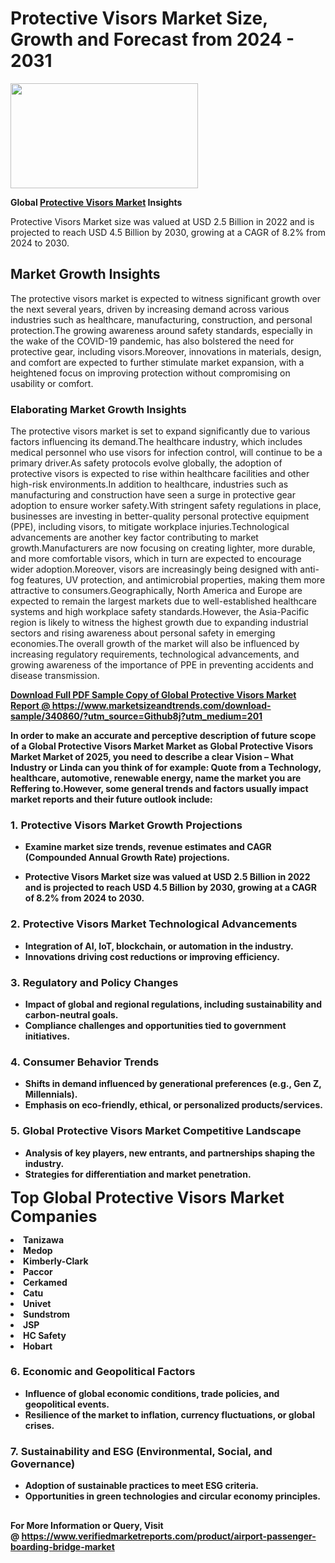 <H1>Protective Visors Market Size, Growth and Forecast from 2024 - 2031</H1><img class="aligncenter size-medium wp-image-584254" src="https://thirdeyenews.in/wp-content/uploads/2024/09/Global-Market-Research-300x168.jpeg" alt="" width="300" height="168" /><p><strong>Global&nbsp;<a href="https://www.marketsizeandtrends.com/download-sample/340860/?utm_source=Github8j?utm_medium=201">Protective Visors Market</a> Insights</strong></p><p>Protective Visors Market size was valued at USD 2.5 Billion in 2022 and is projected to reach USD 4.5 Billion by 2030, growing at a CAGR of 8.2% from 2024 to 2030.</p><p><h2>Market Growth Insights</h2> <p>The protective visors market is expected to witness significant growth over the next several years, driven by increasing demand across various industries such as healthcare, manufacturing, construction, and personal protection.The growing awareness around safety standards, especially in the wake of the COVID-19 pandemic, has also bolstered the need for protective gear, including visors.Moreover, innovations in materials, design, and comfort are expected to further stimulate market expansion, with a heightened focus on improving protection without compromising on usability or comfort.</p> <p><strong><a href="https://www.example.com/download-sample"></a></strong></p> <h3>Elaborating Market Growth Insights</h3> <p>The protective visors market is set to expand significantly due to various factors influencing its demand.The healthcare industry, which includes medical personnel who use visors for infection control, will continue to be a primary driver.As safety protocols evolve globally, the adoption of protective visors is expected to rise within healthcare facilities and other high-risk environments.In addition to healthcare, industries such as manufacturing and construction have seen a surge in protective gear adoption to ensure worker safety.With stringent safety regulations in place, businesses are investing in better-quality personal protective equipment (PPE), including visors, to mitigate workplace injuries.Technological advancements are another key factor contributing to market growth.Manufacturers are now focusing on creating lighter, more durable, and more comfortable visors, which in turn are expected to encourage wider adoption.Moreover, visors are increasingly being designed with anti-fog features, UV protection, and antimicrobial properties, making them more attractive to consumers.Geographically, North America and Europe are expected to remain the largest markets due to well-established healthcare systems and high workplace safety standards.However, the Asia-Pacific region is likely to witness the highest growth due to expanding industrial sectors and rising awareness about personal safety in emerging economies.The overall growth of the market will also be influenced by increasing regulatory requirements, technological advancements, and growing awareness of the importance of PPE in preventing accidents and disease transmission.<p><strong><a href="https://www.example.com/get-more"></p><p><span class=""><strong>Download Full PDF Sample Copy of Global Protective Visors Market Report</strong> @ <a href="https://www.marketsizeandtrends.com/download-sample/340860/?utm_source=Github8j?utm_medium=201" target="_blank">https://www.marketsizeandtrends.com/download-sample/340860/?utm_source=Github8j?utm_medium=201</a></span></p><p>In order to make an accurate and perceptive description of future scope of a Global&nbsp;Protective Visors Market Market as Global&nbsp;Protective Visors Market Market of 2025, you need to describe a clear Vision &ndash; What Industry or Linda can you think of for example: Quote from a Technology, healthcare, automotive, renewable energy, name the market you are Reffering to.However, some general trends and factors usually impact market reports and their future outlook include:</p><h3>1.&nbsp;<strong>Protective Visors Market Growth Projections</strong></h3><ul><li>Examine market size trends, revenue estimates and CAGR (Compounded Annual Growth Rate) projections.</li><li><p>Protective Visors Market size was valued at USD 2.5 Billion in 2022 and is projected to reach USD 4.5 Billion by 2030, growing at a CAGR of 8.2% from 2024 to 2030.</p></li></ul><h3>2.&nbsp;<strong>Protective Visors Market Technological Advancements</strong></h3><ul><li>Integration of AI, IoT, blockchain, or automation in the industry.</li><li>Innovations driving cost reductions or improving efficiency.</li></ul><h3>3.&nbsp;<strong>Regulatory and Policy Changes</strong></h3><ul><li>Impact of global and regional regulations, including sustainability and carbon-neutral goals.</li><li>Compliance challenges and opportunities tied to government initiatives.</li></ul><h3>4.&nbsp;<strong>Consumer Behavior Trends</strong></h3><ul><li>Shifts in demand influenced by generational preferences (e.g., Gen Z, Millennials).</li><li>Emphasis on eco-friendly, ethical, or personalized products/services.</li></ul><h3>5.&nbsp;<strong>Global Protective Visors Market Competitive Landscape</strong></h3><ul><li>Analysis of key players, new entrants, and partnerships shaping the industry.</li><li>Strategies for differentiation and market penetration.</li></ul><p data-pm-slice="1 1 []"><span style="color: inherit; font-family: inherit; font-size: 25px;">Top Global Protective Visors Market Companies</span></p><div class="" data-test-id=""><p><li>Tanizawa</li><li> Medop</li><li> Kimberly-Clark</li><li> Paccor</li><li> Cerkamed</li><li> Catu</li><li> Univet</li><li> Sundstrom</li><li> JSP</li><li> HC Safety</li><li> Hobart</li></p></div><h3>6.&nbsp;<strong>Economic and Geopolitical Factors</strong></h3><ul><li>Influence of global economic conditions, trade policies, and geopolitical events.</li><li>Resilience of the market to inflation, currency fluctuations, or global crises.</li></ul><h3>7.&nbsp;<strong>Sustainability and ESG (Environmental, Social, and Governance)</strong></h3><ul><li>Adoption of sustainable practices to meet ESG criteria.</li><li>Opportunities in green technologies and circular economy principles.</li></ul><h2><strong style="font-size: 14px;">For More Information or Query, Visit @&nbsp;</strong><a style="background-color: #ffffff; font-size: 14px;" href="https://www.marketsizeandtrends.com/report/protective-visors-market/" target="_blank">https://www.verifiedmarketreports.com/product/airport-passenger-boarding-bridge-market</a></h2>
